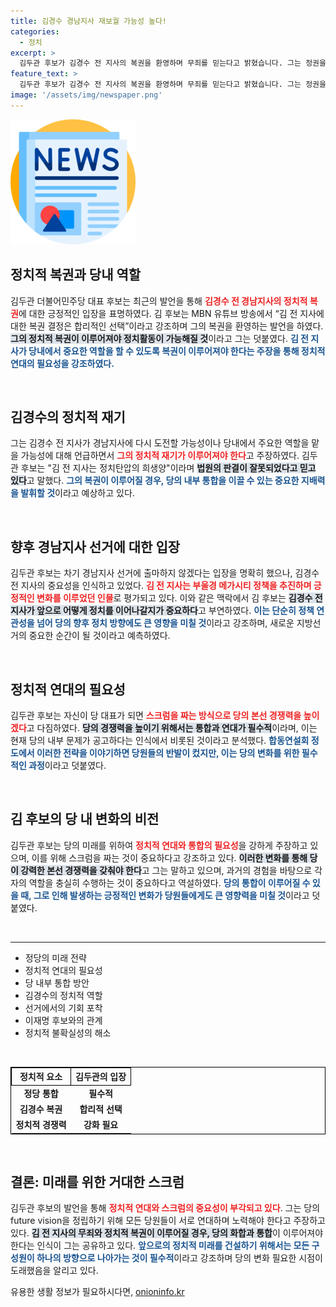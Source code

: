```yaml
---
title: 김경수 경남지사 재보궐 가능성 높다!
categories:
  - 정치
excerpt: >
  김두관 후보가 김경수 전 지사의 복권을 환영하며 무죄를 믿는다고 밝혔습니다. 그는 정권을 가져오려면 스크럼을 크게 짜야 한다고 강조하며 당내 역할을 역설했습니다. 클릭하면 더 뜨거운 정치 이야기를 확인하세요!
feature_text: >
  김두관 후보가 김경수 전 지사의 복권을 환영하며 무죄를 믿는다고 밝혔습니다. 그는 정권을 가져오려면 스크럼을 크게 짜야 한다고 강조하며 당내 역할을 역설했습니다. 클릭하면 더 뜨거운 정치 이야기를 확인하세요!
image: '/assets/img/newspaper.png'
---
```


<p><img src="/assets/img/newspaper.png" alt="kimp 속보" /></p>

<h2 data-ke-size="size26">정치적 복권과 당내 역할</h2>

<p data-ke-size="size16">김두관 더불어민주당 대표 후보는 최근의 발언을 통해 <b><span style="color: #ee2323;">김경수 전 경남지사의 정치적 복권</span></b>에 대한 긍정적인 입장을 표명하였다. 김 후보는 MBN 유튜브 방송에서 “김 전 지사에 대한 복권 결정은 합리적인 선택”이라고 강조하며 그의 복권을 환영하는 발언을 하였다. <b><span style="background-color: #21538527;">그의 정치적 복권이 이루어져야 정치활동이 가능해질 것</span></b>이라고 그는 덧붙였다. <b><span style="color: #1a5490;">김 전 지사가 당내에서 중요한 역할을 할 수 있도록 복권이 이루어져야 한다는 주장을 통해 정치적 연대의 필요성을 강조하였다.</span></b> </p>

<p data-ke-size="size16">&nbsp;</p>

<h2 data-ke-size="size26">김경수의 정치적 재기</h2>

<p data-ke-size="size16">그는 김경수 전 지사가 경남지사에 다시 도전할 가능성이나 당내에서 주요한 역할을 맡을 가능성에 대해 언급하면서 <b><span style="color: #ee2323;">그의 정치적 재기가 이루어져야 한다</span></b>고 주장하였다. 김두관 후보는 "김 전 지사는 정치탄압의 희생양"이라며 <b><span style="background-color: #21538527;">법원의 판결이 잘못되었다고 믿고 있다</span></b>고 말했다. <b><span style="color: #1a5490;">그의 복권이 이루어질 경우, 당의 내부 통합을 이끌 수 있는 중요한 지배력을 발휘할 것</span></b>이라고 예상하고 있다.</p>

<p data-ke-size="size16">&nbsp;</p>

<h2 data-ke-size="size26">향후 경남지사 선거에 대한 입장</h2>

<p data-ke-size="size16">김두관 후보는 차기 경남지사 선거에 출마하지 않겠다는 입장을 명확히 했으나, 김경수 전 지사의 중요성을 인식하고 있었다. <b><span style="color: #ee2323;">김 전 지사는 부울경 메가시티 정책을 추진하며 긍정적인 변화를 이루었던 인물</span></b>로 평가되고 있다. 이와 같은 맥락에서 김 후보는 <b><span style="background-color: #21538527;">김경수 전 지사가 앞으로 어떻게 정치를 이어나갈지가 중요하다</span></b>고 부연하였다. <b><span style="color: #1a5490;">이는 단순히 정책 연관성을 넘어 당의 향후 정치 방향에도 큰 영향을 미칠 것</span></b>이라고 강조하며, 새로운 지방선거의 중요한 순간이 될 것이라고 예측하였다.</p>

<p data-ke-size="size16">&nbsp;</p>

<h2 data-ke-size="size26">정치적 연대의 필요성</h2>

<p data-ke-size="size16">김두관 후보는 자신이 당 대표가 되면 <b><span style="color: #ee2323;">스크럼을 짜는 방식으로 당의 본선 경쟁력을 높이겠다</span></b>고 다짐하였다. <b><span style="background-color: #21538527;">당의 경쟁력을 높이기 위해서는 통합과 연대가 필수적</span></b>이라며, 이는 현재 당의 내부 문제가 공고하다는 인식에서 비롯된 것이라고 분석했다. <b><span style="color: #1a5490;">합동연설회 정도에서 이러한 전략을 이야기하면 당원들의 반발이 컸지만, 이는 당의 변화를 위한 필수적인 과정</span></b>이라고 덧붙였다.</p>

<p data-ke-size="size16">&nbsp;</p>

<h2 data-ke-size="size26">김 후보의 당 내 변화의 비전</h2>

<p data-ke-size="size16">김두관 후보는 당의 미래를 위하여 <b><span style="color: #ee2323;">정치적 연대와 통합의 필요성</span></b>을 강하게 주장하고 있으며, 이를 위해 스크럼을 짜는 것이 중요하다고 강조하고 있다. <b><span style="background-color: #21538527;">이러한 변화를 통해 당이 강력한 본선 경쟁력을 갖춰야 한다</span></b>고 그는 말하고 있으며, 과거의 경험을 바탕으로 각자의 역할을 충실히 수행하는 것이 중요하다고 역설하였다. <b><span style="color: #1a5490;">당의 통합이 이루어질 수 있을 때, 그로 인해 발생하는 긍정적인 변화가 당원들에게도 큰 영향력을 미칠 것</span></b>이라고 덧붙였다.</p>

<p data-ke-size="size16">&nbsp;</p>

<hr>

<ul>
    <li>정당의 미래 전략</li>
    <li>정치적 연대의 필요성</li>
    <li>당 내부 통합 방안</li>
    <li>김경수의 정치적 역할</li>
    <li>선거에서의 기회 포착</li>
    <li>이재명 후보와의 관계</li>
    <li>정치적 불확실성의 해소</li>
</ul>

<p data-ke-size="size16">&nbsp;</p>

<table style="width: 100%; border-collapse: collapse; border: 1px solid #000;">
    <thead>
        <tr>
            <th style="border: 1px solid #000;">정치적 요소</th>
            <th style="border: 1px solid #000;">김두관의 입장</th>
        </tr>
    </thead>
    <tbody>
        <tr>
            <td style="text-align: center; height: 17px;"><b>정당 통합</b></td>
            <td style="text-align: center; height: 17px;"><b>필수적</b></td>
        </tr>
        <tr>
            <td style="text-align: center; height: 17px;"><b>김경수 복권</b></td>
            <td style="text-align: center; height: 17px;"><b>합리적 선택</b></td>
        </tr>
        <tr>
            <td style="text-align: center; height: 17px;"><b>정치적 경쟁력</b></td>
            <td style="text-align: center; height: 17px;"><b>강화 필요</b></td>
        </tr>
    </tbody>
</table>

<p data-ke-size="size16">&nbsp;</p>

<h2 data-ke-size="size26">결론: 미래를 위한 거대한 스크럼</h2>

<p data-ke-size="size16">김두관 후보의 발언을 통해 <b><span style="color: #ee2323;">정치적 연대와 스크럼의 중요성이 부각되고 있다</span></b>. 그는 당의 future vision을 정립하기 위해 모든 당원들이 서로 연대하며 노력해야 한다고 주장하고 있다. <b><span style="background-color: #21538527;">김 전 지사의 무죄와 정치적 복권이 이루어질 경우, 당의 화합과 통합</span></b>이 이루어져야 한다는 인식이 그는 공유하고 있다. <b><span style="color: #1a5490;">앞으로의 정치적 미래를 건설하기 위해서는 모든 구성원이 하나의 방향으로 나아가는 것이 필수적</span></b>이라고 강조하며 당의 변화 필요한 시점이 도래했음을 알리고 있다.</p>
유용한 생활 정보가 필요하시다면, <a href="https://onioninfo.kr" rel="dofollow">onioninfo.kr</a>


